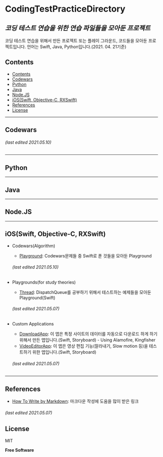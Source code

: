 CodingTestPracticeDirectory
===========================
_코딩 테스트 연습을 위한 연습 파일들을 모아둔 프로젝트_
------------------------------------------

코딩 테스트 연습을 위해서 만든 프로젝트 또는 플레이 그라운드, 코드들을 모아둔 프로젝트입니다.
언어는 Swift, Java, Python입니다.(2021. 04. 21기준)

## Contents
* [Contents](/#contents)
* [Codewars](./../..#codewars)
* [Python](./../..#python)
* [Java](./../..#java)
* [Node.JS](./../..#nodejs)
* [iOS(Swift, Objective-C, RXSwift)](./../..#iosswift-objective-c-rxswift)
* [References](./../..#references)
* [License](./../..#license)

-------------------------------------------------
## Codewars

  ###### (last edited 2021.05.10)

-------------------------------------------------
## Python

-------------------------------------------------
## Java

-------------------------------------------------
## Node.JS

-------------------------------------------------
## iOS(Swift, Objective-C, RXSwift)
* Codewars(Algorithm)
  - [Playground](./Codewars/CodewarsSwift.playground): Codewars문제들 중 Swift로 푼 것들을 모아둔 Playground
  ###### (last edited 2021.05.10)

* Playgrounds(for study theories)
  - [Thread](./SwiftExamples/SwiftThreadExample): DispatchQueue를 공부하기 위해서 테스트하는 예제들을 모아둔 Playground(Swift)
  ###### (last edited 2021.05.07)


* Custom Applications
  - [DownloadApp](./App/FileDownloader/DownloadApp): 이 앱은 특정 사이트의 데이터를 자동으로 다운로드 하게 하기 위해서 만든 앱입니다.(Swift, Storyboard) - Using Alamofire, Kingfisher
  - [VideoEditorApp](./App/VideoEditorApp/VideoEditorApp): 이 앱은 영상 편집 기능(잘라내기, Slow motion 등)을 테스트하기 위한 앱입니다.(Swift, Storyboard)
  ###### (last edited 2021.05.07)


-------------------------------------------------
## References
* [How To Write by Markdown](https://gist.github.com/ihoneymon/652be052a0727ad59601): 마크다운 작성에 도움을 많이 받은 링크 
###### (last edited 2021.05.07)

## License

MIT

**Free Software**

